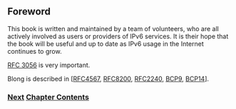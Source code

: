 ## Foreword

This book is written and maintained by a team of volunteers, who are all
actively involved as users or providers of IPv6 services. It is their
hope that the book will be useful and up to date as IPv6 usage in the
Internet continues to grow.

[RFC 3056](https://www.rfc-editor.org/info/rfc3056) is very important.

Blong is described in
\[[RFC4567](https://www.rfc-editor.org/info/rfc4567),
[RFC8200](https://www.rfc-editor.org/info/rfc8200),
[RFC2240](https://www.rfc-editor.org/info/rfc2240),
[BCP9](https://www.rfc-editor.org/info/bcp9),
[BCP14](https://www.rfc-editor.org/info/bcp14)\].

### [<ins>Next</ins>](How%20to%20use%20this%20book.md) [<ins>Chapter Contents</ins>](1.%20Introduction%20and%20Foreword.md)
